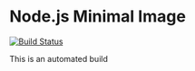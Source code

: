 Node.js Minimal Image
=====================

[![Build Status](https://travis-ci.org/microbox/node.svg?branch=master)](https://travis-ci.org/microbox/node)

This is an automated build